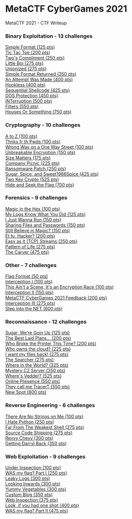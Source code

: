 # MetaCTF CyberGames 2021
MetaCTF 2021 - CTF Writeup

### Binary Exploitation - 13 challenges
[Simple Format (125 pts)](./Binary%20Exploitation.md#simple-format-125-pts)<br>
[Tic Tac Toe (200 pts)](./Binary%20Exploitation.md#tic-tac-toe-200-pts)<br>
[Two's Compliment (250 pts)](./Binary%20Exploitation.md#twos-compliment-250-pts)<br>
[Little Boi (275 pts)](./Binary%20Exploitation.md#little-boi-275-pts)<br>
[Unionized (275 pts)](./Binary%20Exploitation.md#unionized-275-pts)<br>
[Simple Format Returned (350 pts)](./Binary%20Exploitation.md#simple-format-returned-350-pts)<br>
[An Attempt Was Made (400 pts)](./Binary%20Exploitation.md#an-attempt-was-made-400-pts)<br>
[Hookless (400 pts)](./Binary%20Exploitation.md#hookless-400-pts)<br>
[Sequential Shellcode (425 pts)](./Binary%20Exploitation.md#sequential-shellcode-425-pts)<br>
[DOS Protection (450 pts)](./Binary%20Exploitation.md#dos-protection-450-pts)<br>
[INTerruption (500 pts)](./Binary%20Exploitation.md#interruption-500-pts)<br>
[Filters (550 pts)](./Binary%20Exploitation.md#filters-550-pts)<br>
[Houses Or Something (750 pts)](./Binary%20Exploitation.md#houses-or-something-750-pts)<br>

### Cryptography - 10 challenges
[A to Z (100 pts)](./Cryptography.md#a-to-z-100-pts)<br>
[Thnks fr th Pwds (100 pts)](./Cryptography.md#thnks-fr-th-pwds-100-pts)<br>
[Wrong Way on a One Way Street (100 pts)](./Cryptography.md#wrong-way-on-a-one-way-street-100-pts)<br>
[Unbreakable Encryption (150 pts)](./Cryptography.md#unbreakable-encryption-150-pts)<br>
[Size Matters (175 pts)](./Cryptography.md#size-matters-175-pts)<br>
[Company Picnic (225 pts)](./Cryptography.md#company-picnic-225-pts)<br>
[Ransomware Patch (250 pts)](./Cryptography.md#ransomware-patch-250-pts)<br>
[Sugar, Spice, and Sweet1986Spice (425 pts)](./Cryptography.md#sugar-spice-and-sweet1986spice-425-pts)<br>
[Two Key Crypto (525 pts)](./Cryptography.md#two-key-crypto-525-pts)<br>
[Hide and Seek the Flag (700 pts)](./Cryptography.md#hide-and-seek-the-flag-700-pts)<br>

### Forensics - 9 challenges
[Magic in the Hex (100 pts)](./Forensics.md#magic-in-the-hex-100-pts)<br>
[My Logs Know What You Did (125 pts)](./Forensics.md#my-logs-know-what-you-did-125-pts)<br>
[I Just Wanna Run (150 pts)](./Forensics.md#i-just-wanna-run-150-pts)<br>
[Sharing Files and Passwords (150 pts)](./Forensics.md#sharing-files-and-passwords-150-pts)<br>
[Still Believe in Magic? (150 pts)](./Forensics.md#still-believe-in-magic-150-pts)<br>
[Et tu, Hacker? (200 pts)](./Forensics.md#et-tu-hacker-200-pts)<br>
[Easy as it (TCP) Streams (250 pts)](./Forensics.md#easy-as-it-tcp-streams-250-pts)<br>
[Pattern of Life (275 pts)](./Forensics.md#pattern-of-life-275-pts)<br>
[The Carver (475 pts)](./Forensics.md#the-carver-475-pts)<br>

### Other - 7 challenges
[Flag Format (50 pts)](./Other.md#flag-format-50-pts)<br>
[Interception I (100 pts)](./Other.md#interception-i-100-pts)<br>
[This Ain't a Scene, It's an Encryption Race (100 pts)](./Other.md#this-aint-a-scene-its-an-encryption-race-100-pts)<br>
[Interception II (150 pts)](./Other.md#interception-ii-150-pts)<br>
[MetaCTF CyberGames 2021 Feedback (200 pts)](./Other.md#metactf-cybergames-2021-feedback-200-pts)<br>
[Interception III (275 pts)](./Other.md#interception-iii-275-pts)<br>
[Step into the NET (600 pts)](./Other.md#step-into-the-net-600-pts)<br>

### Reconnaissance - 12 challenges
[Sugar, We're Goin Up (125 pts)](./Reconnaissance.md#sugar-were-goin-up-125-pts)<br>
[The Best Laid Plans... (200 pts)](./Reconnaissance.md#the-best-laid-plans-200-pts)<br>
[Who Broke the Printer This Time? (200 pts)](./Reconnaissance.md#who-broke-the-printer-this-time-200-pts)<br>
[Who owns the cloud? (225 pts)](./Reconnaissance.md#who-owns-the-cloud-225-pts)<br>
[I want my files back! (275 pts)](./Reconnaissance.md#i-want-my-files-back-275-pts)<br>
[The Searcher (275 pts)](./Reconnaissance.md#the-searcher-275-pts)<br>
[Where in the World? (325 pts)](./Reconnaissance.md#where-in-the-world-325-pts)<br>
[Mystery C2 Server (350 pts)](./Reconnaissance.md#mystery-c2-server-350-pts)<br>
[Where's Vedder? (525 pts)](./Reconnaissance.md#wheres-vedder-525-pts)<br>
[Online Presence (550 pts)](./Reconnaissance.md#online-presence-550-pts)<br>
[They call me TracerT (550 pts)](./Reconnaissance.md#they-call-me-tracert-550-pts)<br>
[New Spot (600 pts)](./Reconnaissance.md#new-spot-600-pts)<br>

### Reverse Engineering - 6 challenges
[There Are No Strings on Me (100 pts)](./Reverse%20Engineering.md#there-are-no-strings-on-me-100-pts)<br>
[I Hate Python (250 pts)](./Reverse%20Engineering.md#i-hate-python-250-pts)<br>
[Far From The Weakest Shell (275 pts)](./Reverse%20Engineering.md#far-from-the-weakest-shell-275-pts)<br>
[Source Code Shipping (275 pts)](./Reverse%20Engineering.md#source-code-shipping-275-pts)<br>
[Revvy Chevy (300 pts)](./Reverse%20Engineering.md#revvy-chevy-300-pts)<br>
[Getting Darryl Back (350 pts)](./Reverse%20Engineering.md#getting-darryl-back-350-pts)<br>

### Web Exploitation - 9 challenges
[Under Inspection (100 pts)](./Web%20Exploitation.md#under-inspection-100-pts)<br>
[WAS my flag? Part I (250 pts)](./Web%20Exploitation.md#was-my-flag-part-i-250-pts)<br>
[Leaky Logs (300 pts)](./Web%20Exploitation.md#leaky-logs-300-pts)<br>
[Looking Inwards (300 pts)](./Web%20Exploitation.md#looking-inwards-300-pts)<br>
[Yummy Vegetables (300 pts)](./Web%20Exploitation.md#yummy-vegetables-300-pts)<br>
[Custom Blog (350 pts)](./Web%20Exploitation.md#custom-blog-350-pts)<br>
[Web Inspection (375 pts)](./Web%20Exploitation.md#web-inspection-375-pts)<br>
[Look, if you had one shot (400 pts)](./Web%20Exploitation.md#look-if-you-had-one-shot-400-pts)<br>
[WAS my flag? Part II (475 pts)](./Web%20Exploitation.md#was-my-flag-part-ii-475-pts)<br>
